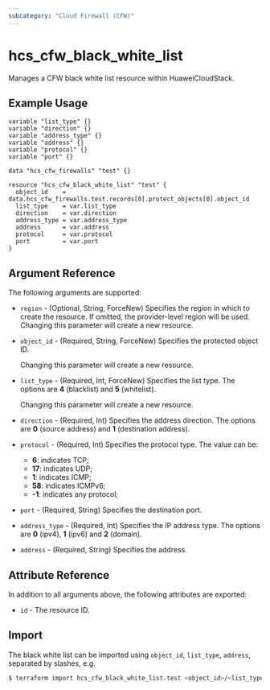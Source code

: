 ```yaml
---
subcategory: "Cloud Firewall (CFW)"
---
```


# hcs_cfw_black_white_list

Manages a CFW black white list resource within HuaweiCloudStack.

## Example Usage

```hcl
variable "list_type" {}
variable "direction" {}
variable "address_type" {}
variable "address" {}
variable "protocol" {}
variable "port" {}

data "hcs_cfw_firewalls" "test" {}

resource "hcs_cfw_black_white_list" "test" {
  object_id    = data.hcs_cfw_firewalls.test.records[0].protect_objects[0].object_id
  list_type    = var.list_type
  direction    = var.direction
  address_type = var.address_type
  address      = var.address
  protocol     = var.protocol
  port         = var.port
}
```

## Argument Reference

The following arguments are supported:

* `region` - (Optional, String, ForceNew) Specifies the region in which to create the resource.
  If omitted, the provider-level region will be used. Changing this parameter will create a new resource.

* `object_id` - (Required, String, ForceNew) Specifies the protected object ID.

  Changing this parameter will create a new resource.

* `list_type` - (Required, Int, ForceNew) Specifies the list type.
  The options are **4** (blacklist) and **5** (whitelist).

  Changing this parameter will create a new resource.

* `direction` - (Required, Int) Specifies the address direction.
  The options are **0** (source address) and **1** (destination address).

* `protocol` - (Required, Int) Specifies the protocol type. The value can be:
    + **6**: indicates TCP;
    + **17**: indicates UDP;
    + **1**: indicates ICMP;
    + **58**: indicates ICMPv6;
    + **-1**: indicates any protocol;

* `port` - (Required, String) Specifies the destination port.

* `address_type` - (Required, Int) Specifies the IP address type.
  The options are **0** (ipv4), **1** (ipv6) and **2** (domain).

* `address` - (Required, String) Specifies the address.

## Attribute Reference

In addition to all arguments above, the following attributes are exported:

* `id` - The resource ID.

## Import

The black white list can be imported using `object_id`, `list_type`, `address`, separated by slashes, e.g.

```bash
$ terraform import hcs_cfw_black_white_list.test <object_id>/<list_type>/<address>
```
